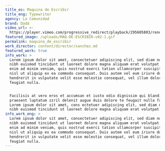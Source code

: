 ```yaml
---
title_es: Maquina de Escribir
title_eng: Typewriter
agency: La Comunidad
brand: Dadá
video_url: >-
  https://player.vimeo.com/progressive_redirect/playback/295605803/rendition/720p/file.mp4?loc=external&log_user=0&signature=45ea88017f78cdcdc36600afac2d07ddcd7ac4ffedb0c29eaf467f907347e46a
featured_image: /uploads/MAQ-DE-ESCRIBIR-v02-1.gif
permalink: maquina_de_escribir
work_director: content/director/sanchez.md
featured_work: true
info_work: >
  Lorem ipsum dolor sit amet, consectetuer adipiscing elit, sed diam nonummy
  nibh euismod tincidunt ut laoreet dolore magna aliquam erat volutpat. Ut wisi
  enim ad minim veniam, quis nostrud exerci tation ullamcorper suscipit lobortis
  nisl ut aliquip ex ea commodo consequat. Duis autem vel eum iriure dolor in
  hendrerit in vulputate velit esse molestie consequat, vel illum dolore eu
  feugiat nulla.


  Facilisis at vero eros et accumsan et iusto odio dignissim qui blandit
  praesent luptatum zzril delenit augue duis dolore te feugait nulla facilisi.
  Lorem ipsum dolor sit amet, cons ectetuer adipiscing elit, sed diam nonummy
  nibh euismod tincidunt ut laoreet dolore magna aliquam erat volutpat.
info_work_eng: >
  Lorem ipsum dolor sit amet, consectetuer adipiscing elit, sed diam nonummy
  nibh euismod tincidunt ut laoreet dolore magna aliquam erat volutpat. Ut wisi
  enim ad minim veniam, quis nostrud exerci tation ullamcorper suscipit lobortis
  nisl ut aliquip ex ea commodo consequat. Duis autem vel eum iriure dolor in
  hendrerit in vulputate velit esse molestie consequat, vel illum dolore eu
  feugiat nulla.
---
```





